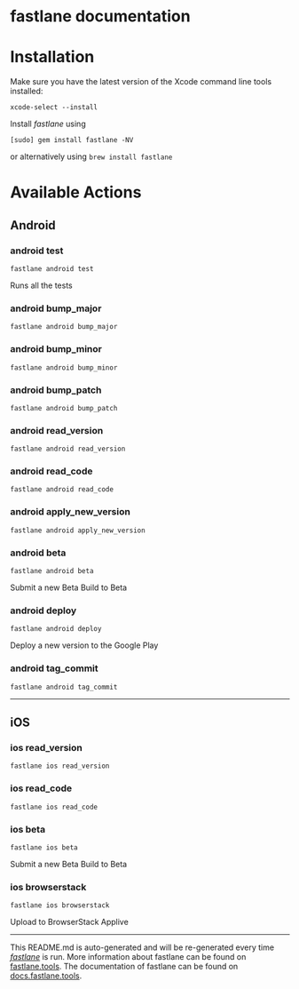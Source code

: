 fastlane documentation
================
# Installation

Make sure you have the latest version of the Xcode command line tools installed:

```
xcode-select --install
```

Install _fastlane_ using
```
[sudo] gem install fastlane -NV
```
or alternatively using `brew install fastlane`

# Available Actions
## Android
### android test
```
fastlane android test
```
Runs all the tests
### android bump_major
```
fastlane android bump_major
```

### android bump_minor
```
fastlane android bump_minor
```

### android bump_patch
```
fastlane android bump_patch
```

### android read_version
```
fastlane android read_version
```

### android read_code
```
fastlane android read_code
```

### android apply_new_version
```
fastlane android apply_new_version
```

### android beta
```
fastlane android beta
```
Submit a new Beta Build to Beta
### android deploy
```
fastlane android deploy
```
Deploy a new version to the Google Play
### android tag_commit
```
fastlane android tag_commit
```


----

## iOS
### ios read_version
```
fastlane ios read_version
```

### ios read_code
```
fastlane ios read_code
```

### ios beta
```
fastlane ios beta
```
Submit a new Beta Build to Beta
### ios browserstack
```
fastlane ios browserstack
```
Upload to BrowserStack Applive

----

This README.md is auto-generated and will be re-generated every time [_fastlane_](https://fastlane.tools) is run.
More information about fastlane can be found on [fastlane.tools](https://fastlane.tools).
The documentation of fastlane can be found on [docs.fastlane.tools](https://docs.fastlane.tools).
